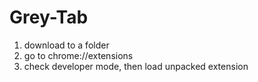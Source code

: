 Grey-Tab
========

1. download to a folder
2. go to chrome://extensions
3. check developer mode, then load unpacked extension
